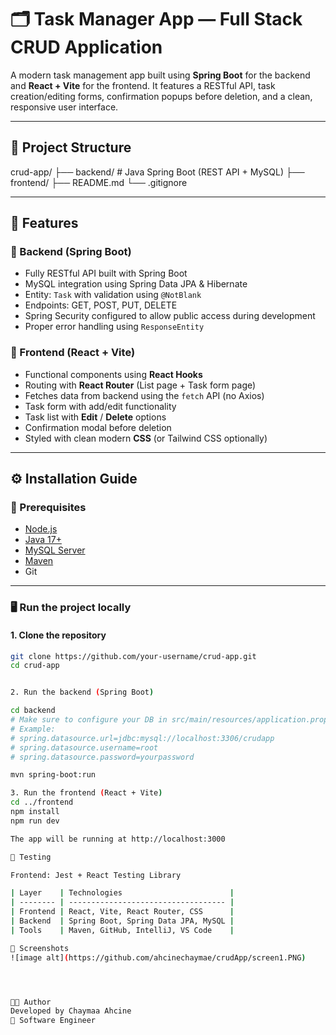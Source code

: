 # 🗂️ Task Manager App — Full Stack CRUD Application

A modern task management app built using **Spring Boot** for the backend and **React + Vite** for the frontend. It features a RESTful API, task creation/editing forms, confirmation popups before deletion, and a clean, responsive user interface.

---

## 📁 Project Structure

crud-app/
├── backend/ # Java Spring Boot (REST API + MySQL)
├── frontend/
├── README.md
└── .gitignore


---

## 🚀 Features

### 🔧 Backend (Spring Boot)
- Fully RESTful API built with Spring Boot
- MySQL integration using Spring Data JPA & Hibernate
- Entity: `Task` with validation using `@NotBlank`
- Endpoints: GET, POST, PUT, DELETE
- Spring Security configured to allow public access during development
- Proper error handling using `ResponseEntity`

### 🎨 Frontend (React + Vite)
- Functional components using **React Hooks**
- Routing with **React Router** (List page + Task form page)
- Fetches data from backend using the `fetch` API (no Axios)
- Task form with add/edit functionality
- Task list with **Edit** / **Delete** options
- Confirmation modal before deletion
- Styled with clean modern **CSS** (or Tailwind CSS optionally)

---

## ⚙️ Installation Guide

### 🔹 Prerequisites

- [Node.js](https://nodejs.org/)
- [Java 17+](https://adoptium.net/)
- [MySQL Server](https://www.mysql.com/)
- [Maven](https://maven.apache.org/)
- Git

---

### 🖥️ Run the project locally

#### 1. Clone the repository

```bash
git clone https://github.com/your-username/crud-app.git
cd crud-app


2. Run the backend (Spring Boot)

cd backend
# Make sure to configure your DB in src/main/resources/application.properties
# Example:
# spring.datasource.url=jdbc:mysql://localhost:3306/crudapp
# spring.datasource.username=root
# spring.datasource.password=yourpassword

mvn spring-boot:run

3. Run the frontend (React + Vite)
cd ../frontend
npm install
npm run dev

The app will be running at http://localhost:3000

🧪 Testing

Frontend: Jest + React Testing Library

| Layer    | Technologies                        |
| -------- | ----------------------------------- |
| Frontend | React, Vite, React Router, CSS      |
| Backend  | Spring Boot, Spring Data JPA, MySQL |
| Tools    | Maven, GitHub, IntelliJ, VS Code    |

📸 Screenshots
![image alt](https://github.com/ahcinechaymae/crudApp/screen1.PNG)




👩‍💻 Author
Developed by Chaymaa Ahcine
💼 Software Engineer

